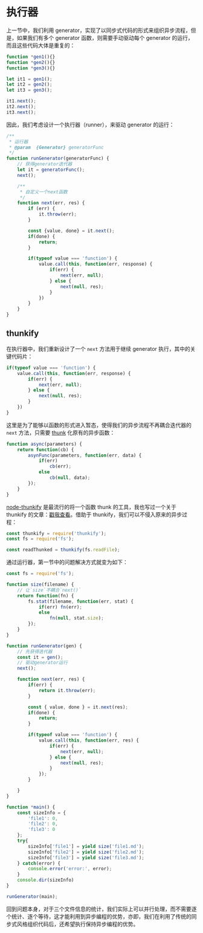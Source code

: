 执行器
======

上一节中，我们利用 generator，实现了以同步式代码的形式来组织异步流程，但是，如果我们有多个 generator 函数，则需要手动驱动每个 generator 的运行，而且这些代码大体是重复的：

```js
function *gen1(){}
function *gen2(){}
function *gen3(){}

let it1 = gen1();
let it2 = gen2();
let it3 = gen3();

it1.next();
it2.next();
it3.next();
```

因此，我们考虑设计一个执行器（runner），来驱动 generator 的运行：

```js
/**
 * 运行器
 * @param  {Generator} generatorFunc
 */
function runGenerator(generatorFunc) {
    // 获得generator迭代器
    let it = generatorFunc();
    next();

    /**
     * 自定义一个next函数
     */
    function next(err, res) {
        if (err) {
            it.throw(err);
        }

        const {value, done} = it.next();
        if(done) {
            return;
        }

        if(typeof value === 'function') {
            value.call(this, function(err, response) {
                if(err) {
                    next(err, null);
                } else {
                    next(null, res);
                }
            })
        }
    }
}
```

thunkify
--------

在执行器中，我们重新设计了一个 `next` 方法用于继续 generator 执行，其中的关键代码片：

```js
if(typeof value === 'function') {
    value.call(this, function(err, response) {
        if(err) {
            next(err, null);
        } else {
            next(null, res);
        }
    })
}
```

这里是为了能够以函数的形式进入暂态，使得我们的异步流程不再耦合迭代器的 `next` 方法，只需要 [thunk](https://en.wikipedia.org/wiki/Thunk) 化原有的异步函数：

```js
function async(parameters) {
    return function(cb) {
        asynFunc(parameters, function(err, data) {
            if(err)
                cb(err);
            else
                cb(null, data);
        });
    }
}
```

[node-thunkify](https://github.com/tj/node-thunkify) 是最流行的将一个函数 thunk 的工具，我也写过一个关于 thunkify 的文章：[戳我查看](http://yoyoyohamapi.me/2016/08/02/thunkify/)。借助于 thunkify，我们可以不侵入原来的异步过程：

```js
const thunkify = require('thunkify');
const fs = require('fs');

const readThunked = thunkify(fs.readFile);
```

通过运行器，第一节中的问题解决方式就变为如下：

```js
const fs = require('fs');

function size(filename) {
    // 让`size`不耦合`next()`
    return function(fn) {
        fs.stat(filename, function(err, stat) {
            if(err) fn(err);
            else
                fn(null, stat.size);
        });
    }
}

function runGenerator(gen) {
    // 先获得迭代器
    const it = gen();
    // 驱动generator运行
    next();

    function next(err, res) {
        if(err) {
            return it.throw(err);
        }

        const { value, done } = it.next(res);
        if(done) {
            return;
        }

        if(typeof value === 'function') {
            value.call(this, function(err, res) {
                if(err) {
                    next(err, null);
                } else {
                    next(null, res);
                }
            });
        }

    }
}

function *main() {
    const sizeInfo = {
        'file1': 0,
        'file2': 0,
        'file3': 0
    };
    try{
        sizeInfo['file1'] = yield size('file1.md');
        sizeInfo['file2'] = yield size('file2.md');
        sizeInfo['file3'] = yield size('file3.md');
    } catch(error) {
        console.error('error:', error);
    }
    console.dir(sizeInfo)
}

runGenerator(main);
```

回到问题本身，对于三个文件信息的统计，我们实际上可以并行处理，而不需要逐个统计、逐个等待，这才能利用到异步编程的优势，亦即，我们在利用了传统的同步式风格组织代码后，还希望执行保持异步编程的优势。
